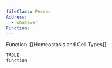 ```yaml
---
fileClass: Person
Address:
  - whatever
Function:
---
```


Function::[[Homeostasis and Cell Types]]

``` dataview 
TABLE 
function
```